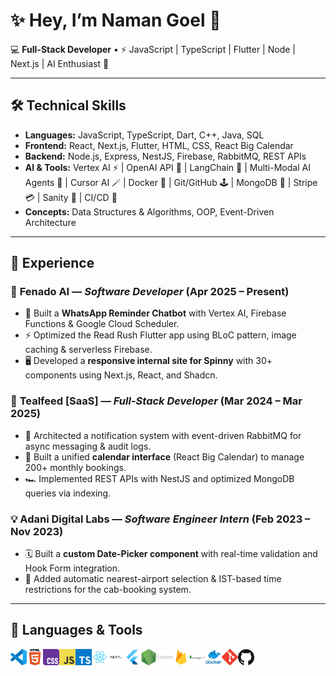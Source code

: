 # ✨ Hey, I’m Naman Goel 👋  
💻 **Full-Stack Developer** • ⚡ JavaScript | TypeScript | Flutter | Node | Next.js | AI Enthusiast 🤖

---

## 🛠 Technical Skills
- **Languages:** JavaScript, TypeScript, Dart, C++, Java, SQL  
- **Frontend:** React, Next.js, Flutter, HTML, CSS, React Big Calendar  
- **Backend:** Node.js, Express, NestJS, Firebase, RabbitMQ, REST APIs  
- **AI & Tools:** Vertex AI ⚡ | OpenAI API 🤯 | LangChain 🧩 | Multi-Modal AI Agents 🤖 | Cursor AI 🪄 | Docker 🐳 | Git/GitHub 🕹️ | MongoDB 🍃 | Stripe 💳 | Sanity 🧘 | CI/CD 🚀  
- **Concepts:** Data Structures & Algorithms, OOP, Event-Driven Architecture

---

## 💼 Experience

### 🌟 **Fenado AI** — *Software Developer* (Apr 2025 – Present)  
- 🤖 Built a **WhatsApp Reminder Chatbot** with Vertex AI, Firebase Functions & Google Cloud Scheduler.  
- ⚡ Optimized the Read Rush Flutter app using BLoC pattern, image caching & serverless Firebase.  
- 🖥️ Developed a **responsive internal site for Spinny** with 30+ components using Next.js, React, and Shadcn.

### 🚀 **Tealfeed [SaaS]** — *Full-Stack Developer* (Mar 2024 – Mar 2025)  
- 🔔 Architected a notification system with event-driven RabbitMQ for async messaging & audit logs.  
- 📅 Built a unified **calendar interface** (React Big Calendar) to manage 200+ monthly bookings.  
- 🏎️ Implemented REST APIs with NestJS and optimized MongoDB queries via indexing.

### 💡 **Adani Digital Labs** — *Software Engineer Intern* (Feb 2023 – Nov 2023)  
- 🗓️ Built a **custom Date-Picker component** with real-time validation and Hook Form integration.  
- 🚖 Added automatic nearest-airport selection & IST-based time restrictions for the cab-booking system.

---

## 🧰 Languages & Tools
<img align="left" alt="Visual Studio Code" width="26px" src="https://raw.githubusercontent.com/github/explore/main/topics/visual-studio-code/visual-studio-code.png" />
<img align="left" alt="HTML5" width="26px" src="https://raw.githubusercontent.com/github/explore/main/topics/html/html.png" />
<img align="left" alt="CSS3" width="26px" src="https://raw.githubusercontent.com/github/explore/main/topics/css/css.png" />
<img align="left" alt="JavaScript" width="26px" src="https://raw.githubusercontent.com/github/explore/main/topics/javascript/javascript.png" />
<img align="left" alt="TypeScript" width="26px" src="https://raw.githubusercontent.com/github/explore/main/topics/typescript/typescript.png" />
<img align="left" alt="React" width="26px" src="https://raw.githubusercontent.com/github/explore/main/topics/react/react.png" />
<img align="left" alt="Next.js" width="26px" src="https://raw.githubusercontent.com/github/explore/main/topics/nextjs/nextjs.png" />
<img align="left" alt="Flutter" width="26px" src="https://raw.githubusercontent.com/github/explore/main/topics/flutter/flutter.png" />
<img align="left" alt="Node.js" width="26px" src="https://raw.githubusercontent.com/github/explore/main/topics/nodejs/nodejs.png" />
<img align="left" alt="Express" width="26px" src="https://raw.githubusercontent.com/github/explore/main/topics/express/express.png" />
<img align="left" alt="Firebase" width="26px" src="https://raw.githubusercontent.com/github/explore/main/topics/firebase/firebase.png" />
<img align="left" alt="MongoDB" width="26px" src="https://raw.githubusercontent.com/github/explore/main/topics/mongodb/mongodb.png" />
<img align="left" alt="Docker" width="26px" src="https://raw.githubusercontent.com/github/explore/main/topics/docker/docker.png" />
<img align="left" alt="Git" width="26px" src="https://raw.githubusercontent.com/github/explore/main/topics/git/git.png" />
<img align="left" alt="GitHub" width="26px" src="https://raw.githubusercontent.com/github/explore/main/topics/github/github.png" />

<br><br>
